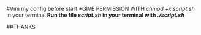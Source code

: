 #Vim my config
before start
*GIVE PERMISSION WITH *chmod +x script.sh* in your terminal
**Run the file _script.sh_ in your terminal with _./script.sh_**

##THANKS

